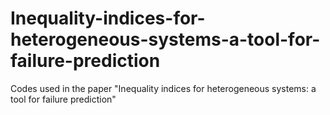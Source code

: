 # Inequality-indices-for-heterogeneous-systems-a-tool-for-failure-prediction
Codes used in the paper "Inequality indices for heterogeneous systems: a tool for failure prediction"
